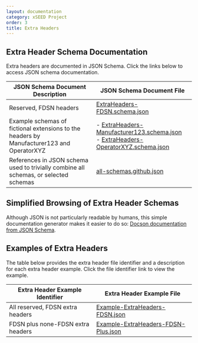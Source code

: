 ```yaml
---
layout: documentation
category: xSEED Project
order: 3
title: Extra Headers
---
```


## Extra Header Schema Documentation

Extra headers are documented in JSON Schema. Click the links below to access JSON schema documentation.

| JSON Schema Document Description                             | JSON Schema Document File                                    |
| ------------------------------------------------------------ | ------------------------------------------------------------ |
| Reserved, FDSN headers                                       | [ExtraHeaders-FDSN.schema.json](https://github.com/iris-edu/xseed-specification/blob/master/ExtraHeaders/ExtraHeaders-FDSN.schema.json) |
| Example schemas of fictional extensions to the headers by Manufacturer123 and OperatorXYZ | - [ExtraHeaders-Manufacturer123.schema.json](https://github.com/iris-edu/xseed-specification/blob/master/ExtraHeaders/ExtraHeaders-Manufacturer123.schema.json)<br/>- [ExtraHeaders-OperatorXYZ.schema.json](https://github.com/iris-edu/xseed-specification/blob/master/ExtraHeaders/ExtraHeaders-OperatorXYZ.schema.json) |
| References in JSON schema used to trivially combine all schemas, or selected schemas | [all-schemas.github.json](https://github.com/iris-edu/xseed-specification/blob/master/xseed-specification/ExtraHeaders/all-schemas.github.json) |

## Simplified Browsing of Extra Header Schemas

Although JSON is not particularly readable by humans, this simple documentation generator makes it easier to do so: [Docson documentation from JSON Schema](https://github.com/iris-edu/xseed-specification/blob/master/ExtraHeaders/all-schemas.github.json).

## Examples of Extra Headers

The table below provides the extra header file identifier and a description for each extra header example. Click the file identifier link to view the example.

| Extra Header Example Identifier   | Extra Header Example File                                    |
| --------------------------------- | ------------------------------------------------------------ |
| All reserved, FDSN extra headers  | [Example-ExtraHeaders-FDSN.json](https://github.com/iris-edu/xseed-specification/blob/master/ExtraHeaders/Example-ExtraHeaders-FDSN.json) |
| FDSN plus none-FDSN extra headers | [Example-ExtraHeaders-FDSN-Plus.json](https://github.com/iris-edu/xseed-specification/blob/master/ExtraHeaders/Example-ExtraHeaders-FDSN-Plus.json) |

